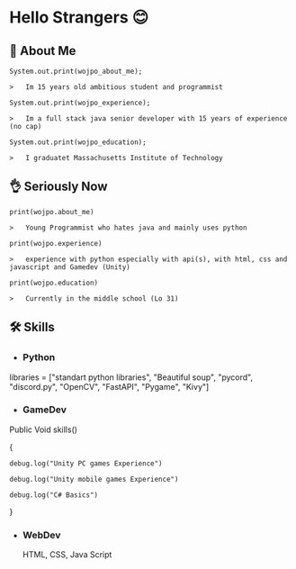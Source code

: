 
# Hello Strangers 😊
## 🚀 About Me 
    System.out.print(wojpo_about_me);

    >   Im 15 years old ambitious student and programmist

    System.out.print(wojpo_experience);

    >   Im a full stack java senior developer with 15 years of experience (no cap)

    System.out.print(wojpo_education);

    >   I graduatet Massachusetts Institute of Technology
## 👌 Seriously Now
    print(wojpo.about_me)

    >   Young Programmist who hates java and mainly uses python

    print(wojpo.experience)
    
    >   experience with python especially with api(s), with html, css and javascript and Gamedev (Unity)
    
    print(wojpo.education)

    >   Currently in the middle school (Lo 31)


## 🛠 Skills
- ### Python 



libraries = ["standart python libraries", "Beautiful soup", "pycord", "discord.py", "OpenCV", "FastAPI", "Pygame", "Kivy"]

- ### GameDev

Public Void skills()

{

    debug.log("Unity PC games Experience")

    debug.log("Unity mobile games Experience")

    debug.log("C# Basics")
}

- ### WebDev

    HTML, CSS, Java Script
